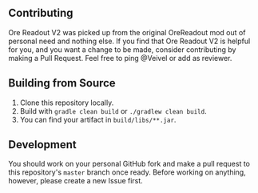 ## Contributing

Ore Readout V2 was picked up from the original OreReadout mod out of personal need and nothing else.
If you find that Ore Readout V2 is helpful for you, and you want a change to be made, consider contributing 
by making a Pull Request. Feel free to ping @Veivel or add as reviewer.

## Building from Source

1. Clone this repository locally.
2. Build with `gradle clean build` or `./gradlew clean build`.
3. You can find your artifact in `build/libs/**.jar`.

## Development

You should work on your personal GitHub fork and make a pull request to this repository's `master` branch once ready. Before working on anything, however, please create a new Issue first.